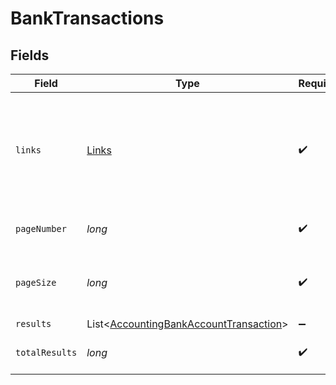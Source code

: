# BankTransactions


## Fields

| Field                                                                                                 | Type                                                                                                  | Required                                                                                              | Description                                                                                           | Example                                                                                               |
| ----------------------------------------------------------------------------------------------------- | ----------------------------------------------------------------------------------------------------- | ----------------------------------------------------------------------------------------------------- | ----------------------------------------------------------------------------------------------------- | ----------------------------------------------------------------------------------------------------- |
| `links`                                                                                               | [Links](../../models/components/Links.md)                                                             | :heavy_check_mark:                                                                                    | N/A                                                                                                   | {<br/>"self": {<br/>"href": "/companies"<br/>},<br/>"current": {<br/>"href": "/companies?page=1\u0026pageSize=10"<br/>}<br/>} |
| `pageNumber`                                                                                          | *long*                                                                                                | :heavy_check_mark:                                                                                    | Current page number.                                                                                  |                                                                                                       |
| `pageSize`                                                                                            | *long*                                                                                                | :heavy_check_mark:                                                                                    | Number of items to return in results array.                                                           |                                                                                                       |
| `results`                                                                                             | List<[AccountingBankAccountTransaction](../../models/components/AccountingBankAccountTransaction.md)> | :heavy_minus_sign:                                                                                    | N/A                                                                                                   |                                                                                                       |
| `totalResults`                                                                                        | *long*                                                                                                | :heavy_check_mark:                                                                                    | Total number of items.                                                                                |                                                                                                       |